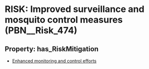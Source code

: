 # RISK: __Improved surveillance and mosquito control measures__ (PBN__Risk_474)

## Property: has_RiskMitigation

* [Enhanced monitoring and control efforts](PBN__RiskMitigation_664)

